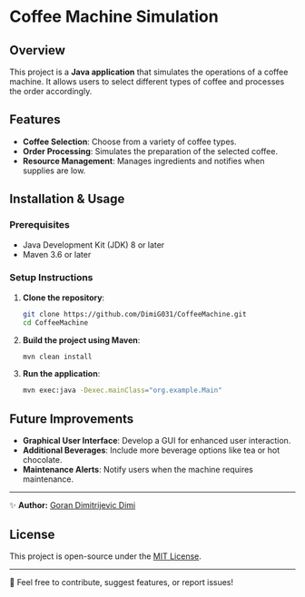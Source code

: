 # Coffee Machine Simulation

## Overview
This project is a **Java application** that simulates the operations of a coffee machine. It allows users to select different types of coffee and processes the order accordingly.

## Features
- **Coffee Selection**: Choose from a variety of coffee types.
- **Order Processing**: Simulates the preparation of the selected coffee.
- **Resource Management**: Manages ingredients and notifies when supplies are low.

## Installation & Usage

### Prerequisites
- Java Development Kit (JDK) 8 or later
- Maven 3.6 or later

### Setup Instructions
1. **Clone the repository**:
   ```sh
   git clone https://github.com/DimiG031/CoffeeMachine.git
   cd CoffeeMachine
   ```
2. **Build the project using Maven**:
   ```sh
   mvn clean install
   ```
3. **Run the application**:
   ```sh
   mvn exec:java -Dexec.mainClass="org.example.Main"
   ```

## Future Improvements
- **Graphical User Interface**: Develop a GUI for enhanced user interaction.
- **Additional Beverages**: Include more beverage options like tea or hot chocolate.
- **Maintenance Alerts**: Notify users when the machine requires maintenance.

---
✨ **Author:** [Goran Dimitrijevic Dimi](https://dimig031.github.io/)

## License
This project is open-source under the [MIT License](LICENSE).

---
📩 Feel free to contribute, suggest features, or report issues!

